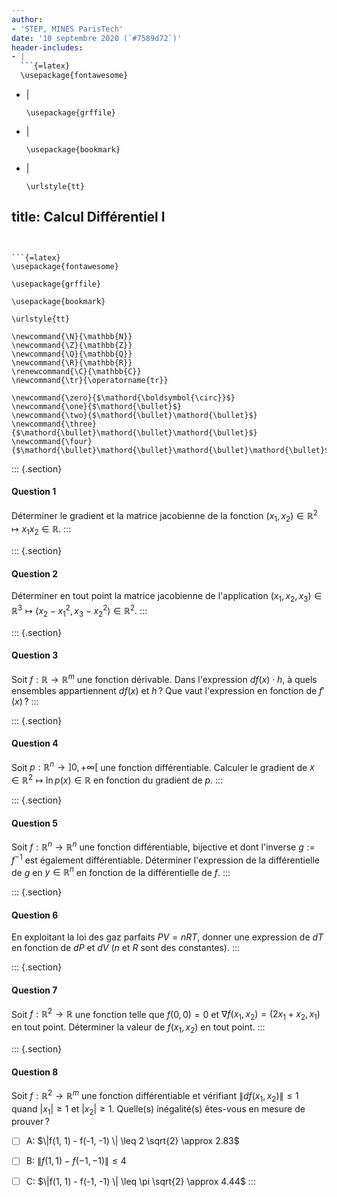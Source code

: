 ```yaml
---
author:
- 'STEP, MINES ParisTech'
date: '10 septembre 2020 (`#7589d72`)'
header-includes:
- |
  ```{=latex}
  \usepackage{fontawesome}
  ```
- |
  ```{=latex}
  \usepackage{grffile}
  ```
- |
  ```{=latex}
  \usepackage{bookmark}
  ```
- |
  ```{=latex}
  \urlstyle{tt}
  ```
title: Calcul Différentiel I
---
```


```{=latex}
\usepackage{fontawesome}
```

```{=latex}
\usepackage{grffile}
```

```{=latex}
\usepackage{bookmark}
```

```{=latex}
\urlstyle{tt}
```

```{=tex}
\newcommand{\N}{\mathbb{N}}
\newcommand{\Z}{\mathbb{Z}}
\newcommand{\Q}{\mathbb{Q}}
\newcommand{\R}{\mathbb{R}}
\renewcommand{\C}{\mathbb{C}}
\newcommand{\tr}{\operatorname{tr}}
```
```{=tex}
\newcommand{\zero}{$\mathord{\boldsymbol{\circ}}$}
\newcommand{\one}{$\mathord{\bullet}$}
\newcommand{\two}{$\mathord{\bullet}\mathord{\bullet}$}
\newcommand{\three}{$\mathord{\bullet}\mathord{\bullet}\mathord{\bullet}$}
\newcommand{\four}{$\mathord{\bullet}\mathord{\bullet}\mathord{\bullet}\mathord{\bullet}$}
```
::: {.section}
#### Question 1

Déterminer le gradient et la matrice jacobienne de la fonction
$(x_1, x_2) \in \mathbb{R}^2 \mapsto x_1x_2 \in \mathbb{R}$.
:::

::: {.section}
#### Question 2

Déterminer en tout point la matrice jacobienne de l'application
$(x_1, x_2, x_3) \in \mathbb{R}^3 \mapsto (x_2 - x_1^2, x_3 - x_2^2) \in \mathbb{R}^2.$
:::

::: {.section}
#### Question 3

Soit $f: \mathbb{R}\to \mathbb{R}^m$ une fonction dérivable. Dans
l'expression $df(x) \cdot h$, à quels ensembles appartiennent $df(x)$ et
$h$ ? Que vaut l'expression en fonction de $f'(x)$ ?
:::

::: {.section}
#### Question 4

Soit $p: \mathbb{R}^n \to \left]0, +\infty\right[$ une fonction
différentiable. Calculer le gradient de
$x \in \mathbb{R}^2 \mapsto \ln p(x) \in \mathbb{R}$ en fonction du
gradient de $p$.
:::

::: {.section}
#### Question 5

Soit $f: \mathbb{R}^n \to \mathbb{R}^n$ une fonction différentiable,
bijective et dont l'inverse $g:=f^{-1}$ est également différentiable.
Déterminer l'expression de la différentielle de $g$ en
$y \in \mathbb{R}^n$ en fonction de la différentielle de $f$.
:::

::: {.section}
#### Question 6

En exploitant la loi des gaz parfaits $PV = nRT$, donner une expression
de $dT$ en fonction de $dP$ et $dV$ ($n$ et $R$ sont des constantes).
:::

::: {.section}
#### Question 7

Soit $f:\mathbb{R}^2 \to \mathbb{R}$ une fonction telle que $f(0,0) = 0$
et $\nabla f(x_1, x_2) = (2x_1+x_2, x_1)$ en tout point. Déterminer la
valeur de $f(x_1, x_2)$ en tout point.
:::

::: {.section}
#### Question 8

Soit $f : \mathbb{R}^2 \to \mathbb{R}^m$ une fonction différentiable et
vérifiant $\|df(x_1, x_2)\| \leq 1$ quand $|x_1| \geq 1$ et
$|x_2| \geq 1$. Quelle(s) inégalité(s) êtes-vous en mesure de prouver ?

-   [ ] A: $\|f(1, 1) - f(-1, -1) \| \leq 2 \sqrt{2} \approx 2.83$

-   [ ] B: $\|f(1, 1) - f(-1, -1) \| \leq 4$

-   [ ] C: $\|f(1, 1) - f(-1, -1) \| \leq \pi \sqrt{2} \approx 4.44$
:::
